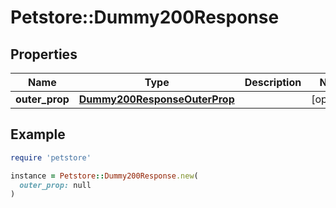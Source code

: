 # Petstore::Dummy200Response

## Properties

| Name | Type | Description | Notes |
| ---- | ---- | ----------- | ----- |
| **outer_prop** | [**Dummy200ResponseOuterProp**](Dummy200ResponseOuterProp.md) |  | [optional] |

## Example

```ruby
require 'petstore'

instance = Petstore::Dummy200Response.new(
  outer_prop: null
)
```

